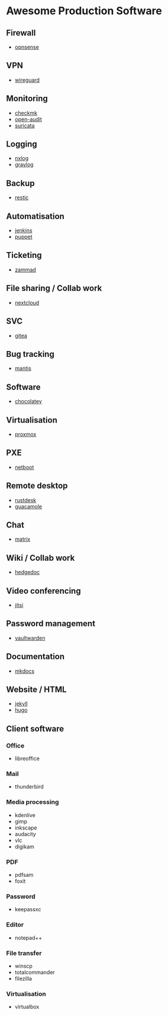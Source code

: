 # Awesome Production Software

## Firewall

- [opnsense](https://opnsense.org/)

## VPN

- [wireguard](https://www.wireguard.com/)

## Monitoring

- [checkmk](https://checkmk.com/)
- [open-audit](https://www.open-audit.org/)
- [suricata](https://suricata.io/)

## Logging

- [nxlog](https://nxlog.co/)
- [graylog](https://graylog.org/)

## Backup

- [restic](https://restic.net/)

## Automatisation

- [jenkins](https://www.jenkins.io/)
- [puppet](https://www.puppet.com/)

## Ticketing

- [zammad](https://zammad.org/)

## File sharing / Collab work

- [nextcloud](https://nextcloud.com/)

## SVC

- [gitea](https://about.gitea.com/)

## Bug tracking

- [mantis](https://www.mantisbt.org/)

## Software

- [chocolatey](https://chocolatey.org/)

## Virtualisation

- [proxmox](https://proxmox.com/)

## PXE

- [netboot](https://netboot.xyz/docs/)

## Remote desktop

- [rustdesk](https://rustdesk.com/)
- [guacamole](https://guacamole.apache.org/)

## Chat

- [matrix](https://matrix.org/)

## Wiki / Collab work

- [hedgedoc](https://hedgedoc.org/)

## Video conferencing

- [jitsi](https://jitsi.org/)

## Password management

- [vaultwarden](https://github.com/dani-garcia/vaultwarden)

## Documentation

- [mkdocs](https://www.mkdocs.org/)

## Website / HTML

- [jekyll](https://jekyllrb.com/)
- [hugo](https://gohugo.io/)

## Client software

### Office

- libreoffice

### Mail

- thunderbird

### Media processing

- kdenlive
- gimp
- inkscape
- audacity
- vlc
- digikam

### PDF

- pdfsam
- foxit

### Password

- keepassxc

### Editor

- notepad++

### File transfer

- winscp
- totalcommander
- filezilla

### Virtualisation

- virtualbox

